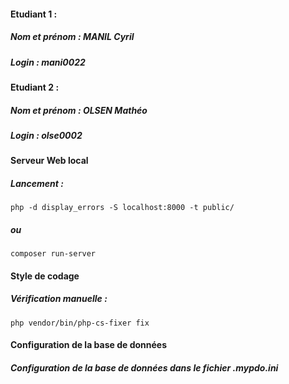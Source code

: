 #### Etudiant 1 :

##### Nom et prénom : MANIL Cyril

##### Login : mani0022

#### Etudiant 2 :

##### Nom et prénom : OLSEN Mathéo

##### Login : olse0002

#### Serveur Web local

##### Lancement :

```linux
php -d display_errors -S localhost:8000 -t public/
```

##### ou

```linux
composer run-server
```

#### Style de codage

##### Vérification manuelle :

```linux
php vendor/bin/php-cs-fixer fix
```

#### Configuration de la base de données

##### Configuration de la base de données dans le fichier .mypdo.ini
